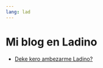 ```yaml
---
lang: lad
---
```

# Mi blog en Ladino

* [Deke kero ambezarme Ladino?](deke-kero-ambezarme-ladino/)

